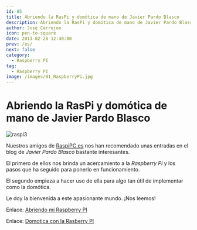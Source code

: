 ```yaml
---
id: 85
title: Abriendo la RasPi y domótica de mano de Javier Pardo Blasco
description: Abriendo la RasPi y domótica de mano de Javier Pardo Blasco
author: Jose Cerrejon
icon: pen-to-square
date: 2013-02-28 12:40:00
prev: /es/
next: false
category:
  - Raspberry PI
tag:
  - Raspberry PI
image: /images/01_RaspberryPi.jpg
---
```


# Abriendo la RasPi y domótica de mano de Javier Pardo Blasco

![raspi3](/images/01_RaspberryPi.jpg)

Nuestros amigos de [RaspiPC.es](http://raspipc.es) nos han recomendado unas entradas en el blog de *Javier Pardo Blasco* bastante interesantes.

El primero de ellos nos brinda un acercamiento a la *Raspberry Pi* y los pasos que ha seguido para ponerlo en funcionamiento.

El segundo empieza a hacer uso de ella para algo tan útil de implementar como la domótica.

Le doy la bienvenida a este apasionante mundo. ¡Nos leemos!

Enlace: [Abriendo mi Raspberry PI](http://jpardobl.com/2013/02/20/abriendo-mi-rasberry-pi/)

Enlace: [Domotica con la Rasberry PI](http://jpardobl.com/2013/02/25/domotica-con-la-rasberry-pi/)